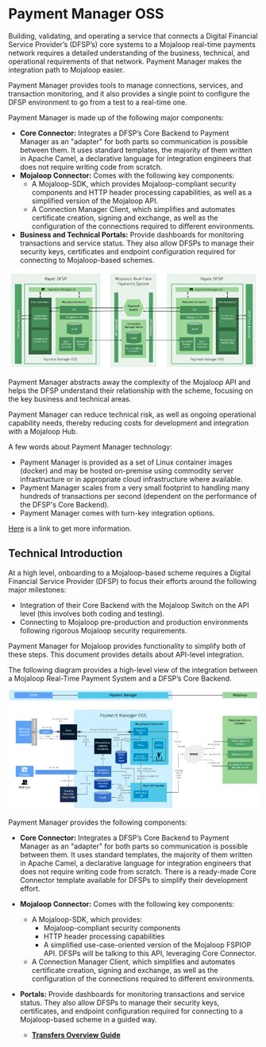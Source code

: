 
# Payment Manager OSS
Building, validating, and operating a service that connects a Digital Financial Service Provider’s (DFSP’s) core systems to a Mojaloop real-time payments network requires a detailed understanding of the business, technical, and operational requirements of that network. Payment Manager makes the integration path to Mojaloop easier.

Payment Manager provides tools to manage connections, services, and transaction monitoring, and it also provides a single point to configure the DFSP environment to go from a test to a real-time one.

Payment Manager is made up of the following major components:

- **Core Connector:** Integrates a DFSP’s Core Backend to Payment Manager as an "adapter" for both parts so communication is possible between them. It uses standard templates, the majority of them written in Apache Camel, a declarative language for integration engineers that does not require writing code from scratch.
- **Mojaloop Connector:** Comes with the following key components:
   - A Mojaloop-SDK, which provides Mojaloop-compliant security components and HTTP header processing capabilities, as well as a simplified version of the Mojaloop API.
   - A Connection Manager Client, which simplifies and automates certificate creation, signing and exchange, as well as the configuration of the connections required to different environments.
- **Business and Technical Portals:** Provide dashboards for monitoring transactions and service status. They also allow DFSPs to manage their security keys, certificates and endpoint configuration required for connecting to Mojaloop-based schemes.

![Payment Manager Architecture](./images/pm4ml_system_architecture.png)

Payment Manager abstracts away the complexity of the Mojaloop API and helps the DFSP understand their relationship with the scheme, focusing on the key business and technical areas.

Payment Manager can reduce technical risk, as well as ongoing operational capability needs, thereby reducing costs for development and integration with a Mojaloop Hub.

A few words about Payment Manager technology:

- Payment Manager is provided as a set of Linux container images (docker) and may be hosted on-premise using commodity server infrastructure or in appropriate cloud infrastructure where available.
- Payment Manager scales from a very small footprint to handling many hundreds of transactions per second (dependent on the performance of the DFSP's Core Backend).
- Payment Manager comes with turn-key integration options.

[Here](https://rtplex.io/payment-manager-oss/) is a link to get more information.

## Technical Introduction

At a high level, onboarding to a Mojaloop-based scheme requires a Digital Financial Service Provider (DFSP) to focus their efforts around the following major milestones:
- Integration of their Core Backend with the Mojaloop Switch on the API level (this involves both coding and testing).
- Connecting to Mojaloop pre-production and production environments following rigorous Mojaloop security requirements.

Payment Manager for Mojaloop provides functionality to simplify both of these steps. This document provides details about API-level integration.

The following diagram provides a high-level view of the integration between a Mojaloop Real-Time Payment System and a DFSP’s Core Backend.

![Payment Manager Architecture](./images/payment_manager_architecture.png)

Payment Manager provides the following components:

- **Core Connector:** Integrates a DFSP’s Core Backend to Payment Manager as an "adapter" for both parts so communication is possible between them. It uses standard templates, the majority of them written in Apache Camel, a declarative language for integration engineers that does not require writing code from scratch. There is a ready-made Core Connector template available for DFSPs to simplify their development effort.
- **Mojaloop Connector:** Comes with the following key components:
   - A Mojaloop-SDK, which provides:
      - Mojaloop-compliant security components
      - HTTP header processing capabilities
      - A simplified use-case-oriented version of the Mojaloop FSPIOP API. DFSPs will be talking to this API, leveraging Core Connector.
   - A Connection Manager Client, which simplifies and automates certificate creation, signing and exchange, as well as the configuration of the connections required to different environments.

- **Portals:** Provide dashboards for monitoring transactions and service status. They also allow DFSPs to manage their security keys, certificates, and endpoint configuration required for connecting to a Mojaloop-based scheme in a guided way.

   - [**Transfers Overview Guide**](./PM4ML_TransferOverview.md)

